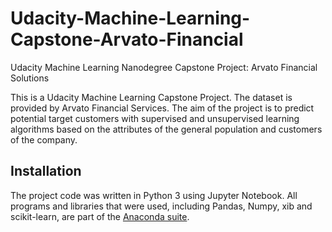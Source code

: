 # Udacity-Machine-Learning-Capstone-Arvato-Financial
Udacity Machine Learning Nanodegree Capstone Project: Arvato Financial Solutions

This is a Udacity Machine Learning Capstone Project. The dataset is provided by Arvato Financial Services.
The aim of the project is to predict potential target customers with supervised and unsupervised learning algorithms based on the attributes of the general population and customers of the company.

## Installation
The project code was written in Python 3 using Jupyter Notebook. All programs and libraries that were used, including Pandas, Numpy, xib and scikit-learn, are part of the <a href=https://www.anaconda.com/products/individual>Anaconda suite</a>.
